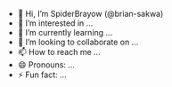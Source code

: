 - 👋 Hi, I’m SpiderBrayow (@brian-sakwa)
- 👀 I’m interested in ...
- 🌱 I’m currently learning ...
- 💞️ I’m looking to collaborate on ...
- 📫 How to reach me ...
- 😄 Pronouns: ...
- ⚡ Fun fact: ...

<!---
brian-sakwa/brian-sakwa is a ✨ special ✨ repository because its `README.md` (this file) appears on your GitHub profile.
You can click the Preview link to take a look at your changes.
--->

